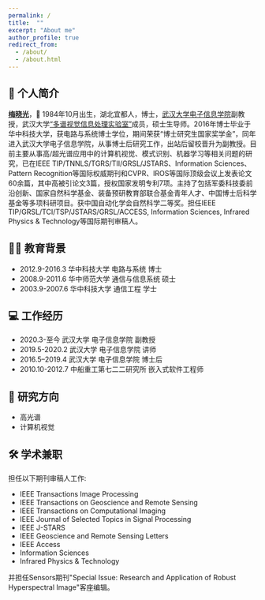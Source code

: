 ```yaml
---
permalink: /
title:  ""
excerpt: "About me"
author_profile: true
redirect_from: 
  - /about/
  - /about.html
---
```


## 📖 个人简介

[**梅晓光**](http://eis.whu.edu.cn/ryDetail.shtml?rsh=00031418)，🧑 1984年10月出生，湖北宜都人，博士，[武汉大学电子信息学院](http://eis.whu.edu.cn/index.shtml)副教授，武汉大学[“多谱视觉信息处理实验室”](http://mvp.whu.edu.cn)成员，硕士生导师。2016年博士毕业于华中科技大学，获电路与系统博士学位，期间荣获“博士研究生国家奖学金”，同年进入武汉大学电子信息学院，从事博士后研究工作，出站后留校晋升为副教授。目前主要从事高/超光谱应用中的计算机视觉、模式识别、机器学习等相关问题的研究，已在IEEE TIP/TNNLS/TGRS/TII/GRSL/JSTARS、Information Sciences、Pattern Recognition等国际权威期刊和CVPR、IROS等国际顶级会议上发表论文60余篇，其中高被引论文3篇，授权国家发明专利7项。主持了包括军委科技委前沿创新、国家自然科学基金、装备预研教育部联合基金青年人才、中国博士后科学基金等多项科研项目。获中国自动化学会自然科学二等奖。担任IEEE TIP/GRSL/TCI/TSP/JSTARS/GRSL/ACCESS, Information Sciences, Infrared Physics & Technology等国际期刊审稿人。

## 👨‍🎓 教育背景

* 2012.9-2016.3 华中科技大学 电路与系统  博士
* 2008.9-2011.6 华中师范大学 通信与信息系统  硕士
* 2003.9-2007.6 华中科技大学 通信工程  学士

## 💻 工作经历

* 2020.3-至今 武汉大学 电子信息学院 副教授
* 2019.5-2020.2 武汉大学 电子信息学院 讲师
* 2016.5–2019.4 武汉大学 电子信息学院  博士后
* 2010.10-2012.7 中船重工第七二二研究所  嵌入式软件工程师

## 🎉 研究方向

* 高光谱
* 计算机视觉

## 🛠️ 学术兼职

担任以下期刊审稿人工作:

* IEEE Transactions Image Processing
* IEEE Transactions on Geoscience and Remote Sensing
* IEEE Transactions on Computational Imaging
* IEEE Journal of Selected Topics in Signal Processing
* IEEE J-STARS
* IEEE Geoscience and Remote Sensing Letters
* IEEE Access
* Information Sciences
* Infrared Physics & Technology

并担任Sensors期刊"Special Issue: Research and Application of Robust Hyperspectral Image"客座编辑。

